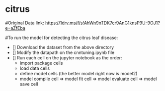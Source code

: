 # citrus

#Original Data link: https://1drv.ms/f/s!AhWn9nTDK7cr9AnG1knsP9U-9OJ1?e=aZfEba

#To run the model for detecting the citrus leaf disease:
  - [] Download the dataset from the above directory
  - [] Modify the datapath on the cnntuning.ipynb file
  - [] Run each cell on the jupyter notebook as the order: 
      - import package cells
      - load data cells
      - define model cells (the better model right now is model2)
      - model compile cell => model fit cell => model evaluate cell => model save cell
  
